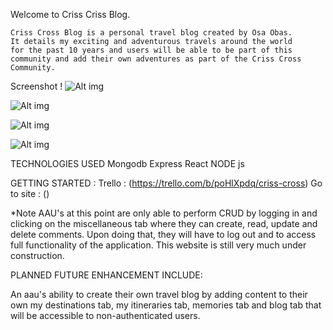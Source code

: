 Welcome to Criss Criss Blog.

    Criss Cross Blog is a personal travel blog created by Osa Obas. 
    It details my exciting and adventurous travels around the world
    for the past 10 years and users will be able to be part of this 
    community and add their own adventures as part of the Criss Cross Community. 
    
Screenshot !
![Alt img](https://user-images.githubusercontent.com/65090942/95034723-c5e35780-0690-11eb-8975-b62cd344f3d7.png)

![Alt img](https://user-images.githubusercontent.com/65090942/95034732-cf6cbf80-0690-11eb-82b2-b28eec204f44.png)

![Alt img](https://user-images.githubusercontent.com/65090942/95034743-d5fb3700-0690-11eb-9fc5-a970cc884dff.png)

![Alt img](https://user-images.githubusercontent.com/65090942/95034793-f88d5000-0690-11eb-9e8e-80371f68bfce.png)



TECHNOLOGIES USED
Mongodb
Express
React
NODE js


GETTING STARTED :
Trello : (https://trello.com/b/poHlXpdq/criss-cross)
Go to site : ()

*Note 
AAU's at this point are only able to perform CRUD by logging in and clicking on the miscellaneous tab where they can create, read, update and delete comments. 
Upon doing that, they will have to log out and to access full functionality of the application.
This website is still very much under construction.

PLANNED FUTURE ENHANCEMENT INCLUDE:

An aau's ability to create their own travel blog by adding content to their own my destinations tab, my itineraries tab, memories tab and blog tab that will be accessible to non-authenticated users.


